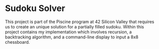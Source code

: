 # Sudoku Solver

>
This project is part of the Piscine program at 42 Silicon Valley that
requires us to create an unique solution for a partially filled sudoku. Within this
project contains my implementation which involves recursion, a backtracking
algorithm, and a command-line display to input a 8x8 chessboard.
